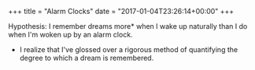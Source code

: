 +++
title = "Alarm Clocks"
date = "2017-01-04T23:26:14+00:00"
+++

Hypothesis: I remember dreams more* when I wake up naturally than I do when I'm woken up by an alarm clock.

* I realize that I've glossed over a rigorous method of quantifying the degree to which a dream is remembered.
			